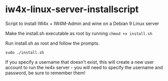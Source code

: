 # iw4x-linux-server-installscript
Script to install IW4x + IW4M-Admin and wine on a Debian 9 Linux server

Make the install.sh executable as root by running 
``` chmod +x install.sh ```

Run install.sh as root and follow the prompts.
```
sudo ./install.sh
```

If you specify a username that doesn't exist, this will create a new user account to run the iw4x server - you will need to specify the username and password, be sure to remember them!
